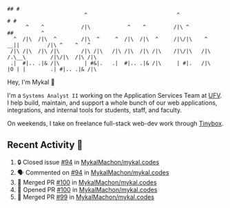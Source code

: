 ```
                                                                                ## #
                         ^                             ^                       # #                      
      ^    ^            /|\            ^    ^         /|\ ^                   ##         ^              
  ^  /|\  /|\  ^        /|\  ^     ^  /|\  /|\  ^     /|\/|\    ^          __||         /|\ ^    ^   ^ 
 /|\ /|\  /|\ /|\       /|\ /|\   /|\ /|\  /|\ /|\    /|\/|\   /|\        /.\__\        /|\/|\  /|\ /|\
 .|  #|.. .|& /|\        | #&|.   .|  #|.. .|& /|\     | #|.   /|\        |O | |        .| #|.. .|& /|\
```
Hey, I'm Mykal 👋

I'm a `Systems Analyst II` working on the Application Services Team at [UFV](https://ufv.ca). 
I help build, maintain, and support a whole bunch of our web applications, integrations, and internal tools for students, staff, and faculty.

On weekends, I take on freelance full-stack web-dev work through [Tinybox](https://tinybox.dev).

## Recent Activity 🚀

<!--START_SECTION:activity-->
1. 🔒 Closed issue [#94](https://github.com/MykalMachon/mykal.codes/issues/94) in [MykalMachon/mykal.codes](https://github.com/MykalMachon/mykal.codes)
2. 🗣 Commented on [#94](https://github.com/MykalMachon/mykal.codes/issues/94#issuecomment-2041227900) in [MykalMachon/mykal.codes](https://github.com/MykalMachon/mykal.codes)
3. 🎉 Merged PR [#100](https://github.com/MykalMachon/mykal.codes/pull/100) in [MykalMachon/mykal.codes](https://github.com/MykalMachon/mykal.codes)
4. 💪 Opened PR [#100](https://github.com/MykalMachon/mykal.codes/pull/100) in [MykalMachon/mykal.codes](https://github.com/MykalMachon/mykal.codes)
5. 🎉 Merged PR [#99](https://github.com/MykalMachon/mykal.codes/pull/99) in [MykalMachon/mykal.codes](https://github.com/MykalMachon/mykal.codes)
<!--END_SECTION:activity-->
